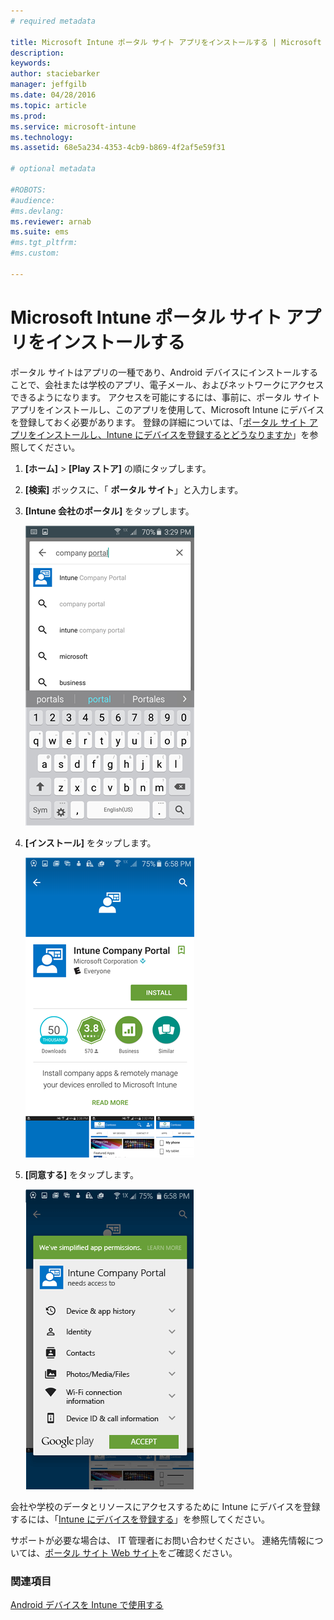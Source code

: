 ```yaml
---
# required metadata

title: Microsoft Intune ポータル サイト アプリをインストールする | Microsoft Intune
description:
keywords:
author: staciebarker
manager: jeffgilb
ms.date: 04/28/2016
ms.topic: article
ms.prod:
ms.service: microsoft-intune
ms.technology:
ms.assetid: 68e5a234-4353-4cb9-b869-4f2af5e59f31

# optional metadata

#ROBOTS:
#audience:
#ms.devlang:
ms.reviewer: arnab
ms.suite: ems
#ms.tgt_pltfrm:
#ms.custom:

---
```



# Microsoft Intune ポータル サイト アプリをインストールする

ポータル サイトはアプリの一種であり、Android デバイスにインストールすることで、会社または学校のアプリ、電子メール、およびネットワークにアクセスできるようになります。  アクセスを可能にするには、事前に、ポータル サイト アプリをインストールし、このアプリを使用して、Microsoft Intune にデバイスを登録しておく必要があります。 登録の詳細については、「[ポータル サイト アプリをインストールし、Intune にデバイスを登録するとどうなりますか](what-happens-if-you-install-the-company-portal-app-and-enroll-your-device-in-intune-android.md)」を参照してください。

1.  **[ホーム]** &gt; **[Play ストア]** の順にタップします。

2.   **[検索]** ボックスに、「 **ポータル サイト**」と入力します。

3.  **[Intune 会社のポータル]** をタップします。

    ![android-search-company-portal](./media/and-cpinstall-1-search-cp.png)

4.  **[インストール]** をタップします。

    ![android-install-company-portal](./media/and-cpinstall-2-install.png)

5.  **[同意する]** をタップします。

    ![android-accept-company-portal-terms](./media/and-cpinstall-3-cp-accept.png)

会社や学校のデータとリソースにアクセスするために Intune にデバイスを登録するには、「[Intune にデバイスを登録する](enroll-your-device-in-Intune-android.md)」を参照してください。

サポートが必要な場合は、 IT 管理者にお問い合わせください。 連絡先情報については、[ポータル サイト Web サイト](http://portal.manage.microsoft.com)をご確認ください。

### 関連項目
[Android デバイスを Intune で使用する](using-your-android-device-with-intune.md)

<!--HONumber=Jun16_HO2-->


